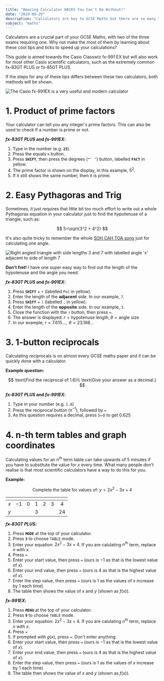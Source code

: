 ```yaml
---
title: "Amazing Calculator HACKS You Can't Do Without!"
date: "2019-09-29"
description: "Calculators are key to GCSE Maths but there are so many things that they can do for you which most people don't realise!"
subject: "maths"
---
```


Calculators are a crucial part of your GCSE Maths, with two of the three exams requiring one. Why not make the most of them by learning about these cool tips and ticks to speed up your calculations?

This guide is aimed towards the Casio Classwiz fx-991 EX but will also work for most other Casio scientific calculators, such as the extremely common fx-83GT PLUS or fx-85GT PLUS.

If the steps for any of these tips differs between these two calculators, both methods will be shown.

![The Casio fx-991EX is a very useful and modern calculator](articles/fx-991ex.png)

# 1. Product of prime factors

Your calculator can tell you any integer's prime factors. This can also be used to check if a number is prime or not.

**_fx-83GT PLUS_ and _fx-991EX_:**

1. Type in the number (e.g. **`25`**).
2. Press the equals **`=`** button.
3. Press **`SHIFT`**, then press the degrees (**`°′ ″`**) button, labelled **`FACT`** in yellow.
4. The prime factor is shown on the display, in this example, $5^2$.
5. If it still shows the same number, then it is prime.

# 2. Easy Pythagoras and Trig

Sometimes, it just requires that little bit too much effort to write out a whole Pythagoras equation in your calculator just to find the hypotenuse of a triangle, such as:

$$
5=\sqrt{3^2 + 4^2}
$$

It's also quite tricky to remember the whole [SOH CAH TOA song](https://www.youtube.com/watch?v=PIWJo5uK3Fo) just for calculating one angle.

![Right angled triangle with side lengths 3 and 7 with labelled angle 'x' adjacent to side of length 7](articles/exmaple-right-triangle.png)

**Don't fret!** I have one super easy way to find out the length of the hypotenuse and the angle you need.

**_fx-83GT PLUS_ and _fx-991EX_:**

1.  Press **`SHIFT`** + `+` (labelled `Pol` in yellow).
2.  Enter the length of the **adjacent** side. In our example, `7`.
3.  Press **`SHIFT`** + `)` (labelled `,` in yellow).
4.  Enter the length of the **opposite** side. In our example, `3`.
5.  Close the function with the `)` button, then press `=`.
6.  The answer is displayed: $r=\text{hypotenuse length}, \theta=\text{angle size}$
7.  In our example, $r=7.615...,\text{ }\theta=23.198...$

# 3. 1-button reciprocals

Calculating reciprocals is on almost every GCSE maths paper and it can be quickly done with a calculator.

**Example question:**

$$
\text{Find the reciprocal of 1.6}\\
\text{Give your answer as a decimal.}
$$

**_fx-83GT PLUS_ and _fx-991EX_:**

1.  Type in your number (e.g. `1.6`)
2.  Press the reciprocal button ($x^{-1}$), followed by `=`
3.  As this question requires a decimal, press `S⬄D` to get $0.625$

# 4. n-th term tables and graph coordinates

Calculating values for an $n^{\text{th}}$ term table can take upwards of 5 minutes if you have to substitute the value for $x$ every time. What many people don't realise is that most scientific calculators have a way to do this for you.

**Example:**

$$
\text{Complete the table for values of: } y=2x^2-3x+4
$$

| <!-- --> | <!-- --> | <!-- --> | <!-- --> | <!-- --> | <!-- --> | <!-- --> |
| :------: | :------: | :------: | :------: | :------: | :------: | :------: |
|   $x$    |   $-1$   |   $0$    |   $1$    |   $2$    |   $3$    |   $4$    |
|   $y$    |          |          |   $3$    |          |          |   $24$   |

**_fx-83GT PLUS_:**

1.  Press **`MODE`** at the top of your calculator.
2.  Press **`3`** to choose `TABLE` mode.
3.  Enter your equation: $2x^2-3x+4$. If you are calulating $n^{\text{th}}$ term, replace $n$ with $x$.
4.  Press `=`
5.  Enter your start value, then press `=` (ours is $-1$ as that is the lowest value of $x$).
6.  Enter your end value, then press `=` (ours is $4$ as that is the highest value of $x$).
7.  Enter the step value, then press `=` (ours is $1$ as the values of $x$ increase by $1$ each time)
8.  The table then shows the value of $x$ and $y$ (shown as $f(x)$).

**_fx-991EX_:**

1.  Press **`MENU`** at the top of your calculator.
2.  Press **`9`** to choose `TABLE` mode.
3.  Enter your equation: $2x^2-3x+4$. If you are calulating $n^{\text{th}}$ term, replace $n$ with $x$.
4.  Press `=`
5.  If prompted with $g(x)$, press `=`. Don't enter anything.
6.  Enter your start value, then press `=` (ours is $-1$ as that is the lowest value of $x$).
7.  Enter your end value, then press `=` (ours is $4$ as that is the highest value of $x$).
8.  Enter the step value, then press `=` (ours is $1$ as the values of $x$ increase by $1$ each time)
9.  The table then shows the value of $x$ and $y$ (shown as $f(x)$).

$$
$$
